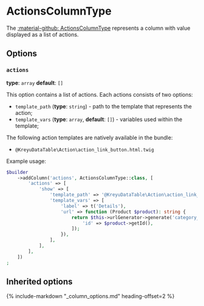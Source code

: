 # ActionsColumnType

The [:material-github: ActionsColumnType](https://github.com/Kreyu/data-table-bundle/blob/main/src/Column/Type/ActionsColumnType.php) represents a column with value displayed as a list of actions.

## Options

### `actions`

**type**: `array` **default**: `[]`

This option contains a list of actions. Each actions consists of two options:

- `template_path` (**type**: `string`) - path to the template that represents the action;
- `template_vars` (**type**: `array`, **default**: `[]`) - variables used within the template;

The following action templates are natively available in the bundle:

- `@KreyuDataTable\Action\action_link_button.html.twig`

Example usage:

```php
$builder
    ->addColumn('actions', ActionsColumnType::class, [
        'actions' => [
            'show' => [
                'template_path' => '@KreyuDataTable\Action\action_link_button.html.twig',
                'template_vars' => [
                    'label' => t('Details'),
                    'url' => function (Product $product): string {
                        return $this->urlGenerator->generate('category_show', [
                            'id' => $product->getId(),
                        ]);
                    }),
                ],
            ],
        ],
    ])
;
```

## Inherited options

{% include-markdown "_column_options.md" heading-offset=2 %}
